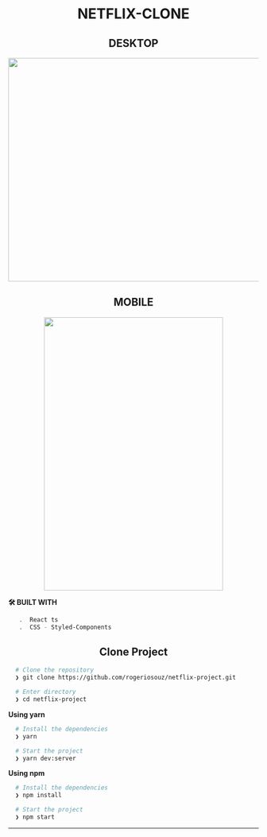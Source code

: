 <h1 align="center">NETFLIX-CLONE</h1>

<h2 align="center">DESKTOP</h2>

<div> 

<p align="center">
 <img width="800"  height="450" src="https://user-images.githubusercontent.com/76504596/174946286-25b5abbd-1038-47b6-9db8-26b1d01ab0e0.png"> 
</p>

<div></div>
 
 
<h2 align="center">MOBILE</h2>

<p align="center">
  <img width="360"  height="550" src="https://user-images.githubusercontent.com/76504596/174946315-138b204b-fcf6-43a9-8eae-d6712e33ebf3.png">
</p>


**🛠️ BUILT WITH**
```bash
   .  React ts
   .  CSS - Styled-Components
```
<h2 align="center">Clone Project</h2>

```bash
  # Clone the repository
  ❯ git clone https://github.com/rogeriosouz/netflix-project.git

  # Enter directory
  ❯ cd netflix-project
```

**Using yarn**

```bash
  # Install the dependencies
  ❯ yarn

  # Start the project
  ❯ yarn dev:server
```

**Using npm**

```bash
  # Install the dependencies
  ❯ npm install

  # Start the project
  ❯ npm start
```

---

